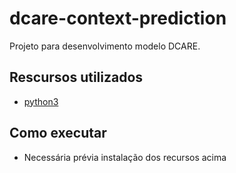 # dcare-context-prediction
Projeto para desenvolvimento modelo DCARE.

## Rescursos utilizados
- [python3](https://www.python.org/downloads/)

## Como executar
- Necessária prévia instalação dos recursos acima

